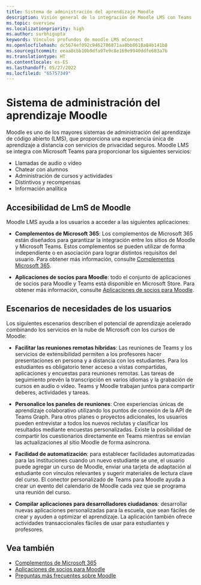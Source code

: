 ```yaml
---
title: Sistema de administración del aprendizaje Moodle
description: Visión general de la integración de Moodle LMS con Teams
ms.topic: overview
ms.localizationpriority: high
ms.author: surbhigupta
keywords: Vínculos profundos de moodle LMS mConnect
ms.openlocfilehash: dc5674ef092c9462786871aa8bb8618a84b141b8
ms.sourcegitcommit: eeaa8cbb10b9dfa97e9c8e169e9940ddfe683a7b
ms.translationtype: HT
ms.contentlocale: es-ES
ms.lasthandoff: 05/27/2022
ms.locfileid: "65757349"
---
```

# <a name="moodle-learning-management-system"></a>Sistema de administración del aprendizaje Moodle

 Moodle es uno de los mayores sistemas de administración del aprendizaje de código abierto (LMS), que proporciona una experiencia única de aprendizaje a distancia con servicios de privacidad seguros. Moodle LMS se integra con Microsoft Teams para proporcionar los siguientes servicios:

* Llamadas de audio o vídeo
* Chatear con alumnos
* Administración de cursos y actividades
* Distintivos y recompensas
* Información analítica

<!-- [Moodle](https://moodle.com/about/) is the world’s largest open-source learning management system (LMS). With greater than 30 years of experience in remote learning, it has attracted around 300 million users worldwide with its rich set of hosted and cloud-based services. Combining Moodle LMS and Teams provides an enhanced learning experience with modern superpowers. 
This content is modified as per the requirement.-->

 <!--The following image demonstrates Moodle LMS:
  Query on this image about what is meant by section

:::image type="content" source="../assets/images/MoodleInstructions/flow-chart.png" alt-text="Flow chart" border="true":::-->

## <a name="moodle-lms-accessibility"></a>Accesibilidad de LmS de Moodle

Moodle LMS ayuda a los usuarios a acceder a las siguientes aplicaciones:

* **Complementos de Microsoft 365**: Los complementos de Microsoft 365 están diseñados para garantizar la integración entre los sitios de Moodle y Microsoft Teams. Estos complementos se pueden utilizar de forma independiente o en asociación para lograr distintos requisitos del usuario. Para obtener más información, consulte [Complementos Microsoft 365](m365-plugins/m365-plugins-overview.md).

* **Aplicaciones de socios para Moodle**: todo el conjunto de aplicaciones de socios para Moodle y Teams está disponible en Microsoft Store. Para obtener más información, consulte [Aplicaciones de socios para Moodle](partner-apps-for-moodle.md).

## <a name="user-requirement-scenarios"></a>Escenarios de necesidades de los usuarios

Los siguientes escenarios describen el potencial de aprendizaje acelerado combinando los servicios en la nube de Microsoft con los cursos de Moodle:

* **Facilitar las reuniones remotas híbridas**: Las reuniones de Teams y los servicios de extensibilidad permiten a los profesores hacer presentaciones en persona y a distancia con los estudiantes. Para los estudiantes es obligatorio tener acceso a vistas compartidas, aplicaciones y encuestas para reuniones remotas. Las tareas de seguimiento prevén la transcripción en varios idiomas y la grabación de cursos en audio o vídeo. Teams y Moodle trabajan juntos para compartir deberes, actividades y tareas.

* **Personalice los paneles de reuniones**: Cree experiencias únicas de aprendizaje colaborativo utilizando los puntos de conexión de la API de Teams Graph. Para otros planes o proyectos adicionales, los usuarios pueden entrevistar a todos los nuevos reclutas y clasificar los resultados mediante encuestas personalizadas. Existe la posibilidad de compartir los cuestionarios directamente en Teams mientras se envían las actualizaciones al sitio Moodle de forma asíncrona.

* **Facilidad de automatización**: para establecer facilidades automatizadas para las instituciones cuando un nuevo estudiante se une, el usuario puede agregar un curso de Moodle, enviar una tarjeta de adaptación al estudiante con vínculos relevantes y sugerir materiales de lectura clave del curso. El conector personalizado de Teams para Moodle ayuda a crear un evento del calendario de Moodle cada vez que se programa una reunión del curso.

* **Compilar aplicaciones para desarrolladores ciudadanos**: desarrollar nuevas aplicaciones personalizadas para la escuela, que sean fáciles de crear y ayuden a optimizar el aprendizaje. La aplicación también ofrece actividades transaccionales fáciles de usar para estudiantes y profesores.

<!-- For more information, see [Microsoft education](https://www.microsoft.com/education).-->
## <a name="see-also"></a>Vea también

* [Complementos de Microsoft 365](m365-plugins/m365-plugins-overview.md)
* [Aplicaciones de socios para Moodle](partner-apps-for-moodle.md)
* [Preguntas más frecuentes sobre Moodle](faqs.md)
